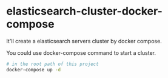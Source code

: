 # elasticsearch-cluster-docker-compose
It'll create a elasticsearch servers cluster by docker compose.

You could use docker-compose command to start a cluster.

```sh
# in the root path of this project
docker-compose up -d
```